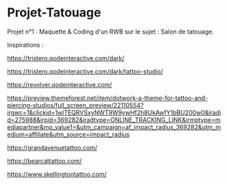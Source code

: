 # Projet-Tatouage
Projet n°1 : Maquette &amp; Coding d'un RWB sur le sujet : Salon de tatouage.



Inspirations :


https://tristero.qodeinteractive.com/dark/



https://tristero.qodeinteractive.com/dark/tattoo-studio/



https://revolver.qodeinteractive.com/



https://preview.themeforest.net/item/dotwork-a-theme-for-tattoo-and-piercing-studios/full_screen_preview/22110554?irgwc=1&clickid=1wlTEQRVSxyNWT9W9ywHf2h8UkAwfY1bBU200w0&iradid=275988&irpid=369282&iradtype=ONLINE_TRACKING_LINK&irmptype=mediapartner&mp_value1=&utm_campaign=af_impact_radius_369282&utm_medium=affiliate&utm_source=impact_radius



https://grandavenuetattoo.com/ 



https://bearcattattoo.com/ 



https://www.skellingtontattoo.com/ 
